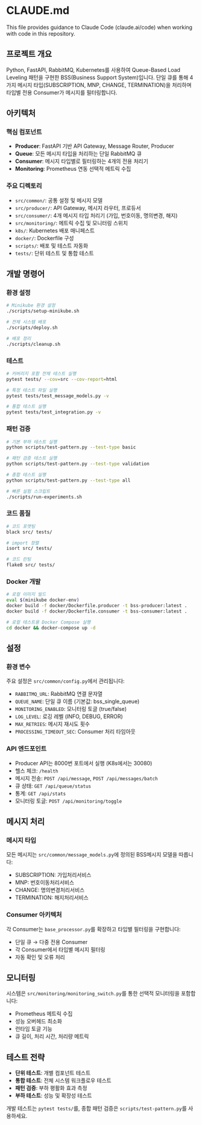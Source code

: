 # CLAUDE.md

This file provides guidance to Claude Code (claude.ai/code) when working with code in this repository.

## 프로젝트 개요

Python, FastAPI, RabbitMQ, Kubernetes를 사용하여 Queue-Based Load Leveling 패턴을 구현한 BSS(Business Support System)입니다. 단일 큐를 통해 4가지 메시지 타입(SUBSCRIPTION, MNP, CHANGE, TERMINATION)을 처리하며 타입별 전용 Consumer가 메시지를 필터링합니다.

## 아키텍처

### 핵심 컴포넌트
- **Producer**: FastAPI 기반 API Gateway, Message Router, Producer
- **Queue**: 모든 메시지 타입을 처리하는 단일 RabbitMQ 큐
- **Consumer**: 메시지 타입별로 필터링하는 4개의 전용 처리기
- **Monitoring**: Prometheus 연동 선택적 메트릭 수집

### 주요 디렉토리
- `src/common/`: 공통 설정 및 메시지 모델
- `src/producer/`: API Gateway, 메시지 라우터, 프로듀서
- `src/consumer/`: 4개 메시지 타입 처리기 (가입, 번호이동, 명의변경, 해지)
- `src/monitoring/`: 메트릭 수집 및 모니터링 스위치
- `k8s/`: Kubernetes 배포 매니페스트
- `docker/`: Dockerfile 구성
- `scripts/`: 배포 및 테스트 자동화
- `tests/`: 단위 테스트 및 통합 테스트

## 개발 명령어

### 환경 설정
```bash
# Minikube 환경 설정
./scripts/setup-minikube.sh

# 전체 시스템 배포
./scripts/deploy.sh

# 배포 정리
./scripts/cleanup.sh
```

### 테스트
```bash
# 커버리지 포함 전체 테스트 실행
pytest tests/ --cov=src --cov-report=html

# 특정 테스트 파일 실행
pytest tests/test_message_models.py -v

# 통합 테스트 실행
pytest tests/test_integration.py -v
```

### 패턴 검증
```bash
# 기본 부하 테스트 실행
python scripts/test-pattern.py --test-type basic

# 패턴 검증 테스트 실행
python scripts/test-pattern.py --test-type validation

# 종합 테스트 실행
python scripts/test-pattern.py --test-type all

# 빠른 실험 스크립트
./scripts/run-experiments.sh
```

### 코드 품질
```bash
# 코드 포맷팅
black src/ tests/

# import 정렬
isort src/ tests/

# 코드 린팅
flake8 src/ tests/
```

### Docker 개발
```bash
# 로컬 이미지 빌드
eval $(minikube docker-env)
docker build -f docker/Dockerfile.producer -t bss-producer:latest .
docker build -f docker/Dockerfile.consumer -t bss-consumer:latest .

# 로컬 테스트용 Docker Compose 실행
cd docker && docker-compose up -d
```

## 설정

### 환경 변수
주요 설정은 `src/common/config.py`에서 관리됩니다:
- `RABBITMQ_URL`: RabbitMQ 연결 문자열
- `QUEUE_NAME`: 단일 큐 이름 (기본값: bss_single_queue)
- `MONITORING_ENABLED`: 모니터링 토글 (true/false)
- `LOG_LEVEL`: 로깅 레벨 (INFO, DEBUG, ERROR)
- `MAX_RETRIES`: 메시지 재시도 횟수
- `PROCESSING_TIMEOUT_SEC`: Consumer 처리 타임아웃

### API 엔드포인트
- Producer API는 8000번 포트에서 실행 (K8s에서는 30080)
- 헬스 체크: `/health`
- 메시지 전송: `POST /api/message`, `POST /api/messages/batch`
- 큐 상태: `GET /api/queue/status`
- 통계: `GET /api/stats`
- 모니터링 토글: `POST /api/monitoring/toggle`

## 메시지 처리

### 메시지 타입
모든 메시지는 `src/common/message_models.py`에 정의된 BSS메시지 모델을 따릅니다:
- SUBSCRIPTION: 가입처리서비스
- MNP: 번호이동처리서비스  
- CHANGE: 명의변경처리서비스
- TERMINATION: 해지처리서비스

### Consumer 아키텍처
각 Consumer는 `base_processor.py`를 확장하고 타입별 필터링을 구현합니다:
- 단일 큐 → 다중 전용 Consumer
- 각 Consumer에서 타입별 메시지 필터링
- 자동 확인 및 오류 처리

## 모니터링

시스템은 `src/monitoring/monitoring_switch.py`를 통한 선택적 모니터링을 포함합니다:
- Prometheus 메트릭 수집
- 성능 오버헤드 최소화
- 런타임 토글 기능
- 큐 길이, 처리 시간, 처리량 메트릭

## 테스트 전략

- **단위 테스트**: 개별 컴포넌트 테스트
- **통합 테스트**: 전체 시스템 워크플로우 테스트  
- **패턴 검증**: 부하 평활화 효과 측정
- **부하 테스트**: 성능 및 확장성 테스트

개발 테스트는 `pytest tests/`를, 종합 패턴 검증은 `scripts/test-pattern.py`를 사용하세요.